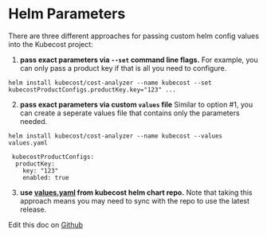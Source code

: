 Helm Parameters
===============

There are three different approaches for passing custom helm config values into the Kubecost project:  


1. **pass exact parameters via `--set` command line flags.** For example, you can only pass a product key if that is all you need to configure.

```
helm install kubecost/cost-analyzer --name kubecost --set kubecostProductConfigs.productKey.key="123" ...
```
2. **pass exact parameters via custom `values` file** Similar to option #1, you can create a seperate values file that contains only the parameters needed. 

```
helm install kubecost/cost-analyzer --name kubecost --values values.yaml
```

```
 kubecostProductConfigs:
  productKey: 
    key: "123"
    enabled: true
```

3. **use [values.yaml](https://github.com/kubecost/cost-analyzer-helm-chart/blob/master/cost-analyzer/values.yaml) from kubecost helm chart repo.** 
Note that taking this approach means you may need to sync with the repo to use the latest release. 

Edit this doc on [Github](https://github.com/kubecost/docs/blob/master/helm-install-params.md)

<!--- {"article":"4407601818391","section":"4402815636375","permissiongroup":"1500001277122"} --->